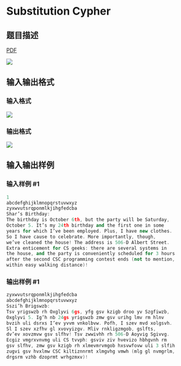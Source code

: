# Substitution Cypher

## 题目描述

[problemUrl]: https://uva.onlinejudge.org/index.php?option=com_onlinejudge&Itemid=8&category=10&page=show_problem&problem=806

[PDF](https://uva.onlinejudge.org/external/8/p865.pdf)

![](https://cdn.luogu.com.cn/upload/vjudge_pic/UVA865/bfa57e2c47f1609568f608e213fe67b3d8ba7cbb.png)

## 输入输出格式

### 输入格式

![](https://cdn.luogu.com.cn/upload/vjudge_pic/UVA865/33c33d1d8a9c2b0b7f614ff665bac6a7f4b1e52f.png)

### 输出格式

![](https://cdn.luogu.com.cn/upload/vjudge_pic/UVA865/6eb7d1168d922f68ff17f2b3cbce91e7b9cb5d41.png)

## 输入输出样例

### 输入样例 #1

```cpp
1
abcdefghijklmnopqrstuvwxyz
zyxwvutsrqponmlkjihgfedcba
Shar’s Birthday:
The birthday is October 6th, but the party will be Saturday,
October 5. It’s my 24th birthday and the first one in some
years for which I’ve been employed. Plus, I have new clothes.
So I have cause to celebrate. More importantly, though,
we’ve cleaned the house! The address is 506-D Albert Street.
Extra enticement for CS geeks: there are several systems in
the house, and the party is conveniently scheduled for 3 hours
after the second CSC programming contest ends (not to mention,
within easy walking distance)!
```


### 输出样例 #1

```cpp
zyxwvutsrqponmlkjihgfedcba
abcdefghijklmnopqrstuvwxyz
Sszi’h Brigswzb:
Tsv yrigswzb rh Oxglyvi 6gs, yfg gsv kzigb droo yv Szgfiwzb,
Oxglyvi 5. Ig’h nb 24gs yrigswzb zmw gsv urihg lmv rm hlnv
bvzih uli dsrxs I’ev yvvm vnkolbvw. Pofh, I szev mvd xolgsvh.
Sl I szev xzfhv gl xvovyizgv. Mliv rnkligzmgob, gslfts,
dv’ev xovzmvw gsv slfhv! Tsv zwwivhh rh 506-D Aoyvig Sgivvg.
Ecgiz vmgrxvnvmg uli CS tvvph: gsviv ziv hvevizo hbhgvnh rm
gsv slfhv, zmw gsv kzigb rh xlmevmrvmgob hxsvwfovw uli 3 slfih
zugvi gsv hvxlmw CSC kiltiznnrmt xlmgvhg vmwh (mlg gl nvmgrlm,
drgsrm vzhb dzoprmt wrhgzmxv)!
```


